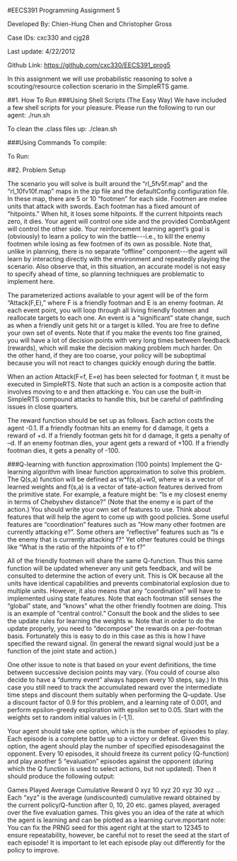 #EECS391 Programming Assignment 5

Developed By: Chien-Hung Chen and Christopher Gross

Case IDs: cxc330 and cjg28

Last update: 4/22/2012

Github Link: https://github.com/cxc330/EECS391_prog5

In this assignment we will use probabilistic reasoning to solve a scouting/resource collection scenario in the SimpleRTS game.

##1. How To Run
###Using Shell Scripts (The Easy Way)
We have included a few shell scripts for your pleasure.
Please run the following to run our agent:
	./run.sh
	
To clean the .class files up:
	./clean.sh

###Using Commands
To compile:
	
	
To Run:
	
	

##2. Problem Setup

The scenario you will solve is built around the “rl_5fv5f.map” and the “rl_10fv10f.map” maps in the zip file and the  defaultConfig configuration file. In these map, there  are  5 or 10 “footmen” for each side. Footmen are melee units that attack with swords. Each footman has a fixed amount of “hitpoints.” When hit, it loses some hitpoints. If the current hitpoints reach zero, it dies. Your agent will control one side and the  provided CombatAgent will control the other side. Your reinforcement learning agent’s goal is (obviously) to learn a policy to win the battle---i.e., to kill the enemy footmen while losing as few footmen of its own as possible. Note that, unlike in planning, there is no separate “offline” component---the agent will learn by interacting directly with the environment and repeatedly playing the scenario. Also observe that, in this situation, an accurate model is not easy to specify ahead of time, so planning techniques are problematic to implement here.

The parameterized actions available to your agent will be of the form “Attack(F,E),” where F is a friendly footman and E is an enemy footman. At each  event point, you will loop through all living friendly footmen and reallocate targets to each one. An event is a “significant” state change, such as when a friendly unit gets hit or a target is killed. You are free to define your own set of events. Note that if you make the events too fine grained, you will have a lot of decision points with very long times between 
feedback (rewards), which will make the decision making problem much harder. On the other hand, if they are too coarse, your policy will be suboptimal because you will not react to changes quickly enough during the battle.

When an action Attack(F=f, E=e) has been selected for footman f, it must be executed in SimpleRTS. Note that such an action is a composite action that involves moving to e and then attacking e. You can use the built-in SimpleRTS compound attacks to handle this, but be careful of pathfinding issues in close quarters.

The reward function should be set up as follows. Each action costs the agent -0.1. If a friendly footman hits an enemy for d damage, it gets a reward of +d. If a friendly footman gets hit for d damage, it gets a penalty of –d. If an enemy footman dies,  your agent gets a reward of +100. If a friendly footman dies, it gets a penalty of -100.

###Q-learning with function approximation (100 points)
Implement the Q-learning algorithm with linear function approximation to solve this problem. The Q(s,a) function will be defined as w*f(s,a)+w0, where w is a vector of learned weights and f(s,a) is a vector of  tate-action features derived from the primitive state. For example, a feature might be: “Is e my closest enemy in terms of Chebyshev distance?” (Note that the enemy e is part of the action.) You should write your own set of features to use. Think about features that will help the agent to come up with good policies. Some useful features are “coordination” features such as “How many other footmen are currently attacking e?”. Some others are “reflective” features such as “Is e the enemy that is currently attacking f?” Yet other features could be things like “What is the ratio of the hitpoints of e to f?”

All of the friendly footmen will share the same Q-function. Thus this same function will be updated whenever any unit gets feedback, and will be consulted to determine the action of every unit. This is OK because all the units have identical capabilities and prevents combinatorial explosion due to multiple units. However, it also means that any “coordination” will have to implemented using state features. Note that each footman still senses the “global” state, and “knows” what the other friendly footmen are doing. This is an example of “central control.” Consult the book and the slides to see the update rules for learning the weights w. Note that in order to do the update properly, you need to “decompose” the rewards on a per-footman basis. Fortunately this is easy to do in this case as this is how I have specified the reward signal. (In general the reward signal would just be a function of the joint state and action.)

One other issue to note is that based on your event definitions, the time between successive decision points may vary. (You could of course also decide to have a “dummy  event”  always happen every 10 steps, say.) In this case you still need to track the accumulated reward over the intermediate time steps and discount them suitably when performing the Q-update. Use a discount factor of 0.9 for this problem, and a learning rate of 0.001, and perform epsilon-greedy exploration with epsilon set to 0.05. Start with the weights set to random initial values in (-1,1). 

Your agent should take one option, which is the number of episodes to play. Each episode is a complete battle up to a victory or defeat. Given this option, the agent should play the number of specified episodesagainst the opponent. Every 10 episodes, it should freeze its current policy (Q-function) and play another 5 “evaluation” episodes against the opponent (during which the Q function is used to select actions, but not updated). Then it should produce the following output:

Games Played 	Average Cumulative Reward
0  				xyz
10 				xyz
20 				xyz
30 				xyz
…
Each “xyz” is the average (undiscounted) cumulative reward obtained by the current policy/Q-function after 0, 10, 20 etc. games played, averaged over the five evaluation games. This gives you an idea of the rate at which the agent is learning and can be plotted as a learning curve. mportant note: You can fix the PRNG seed for this agent right at the start to 12345 to ensure repeatability, however, be careful not to reset the seed at the start of each episode! It is important to let each episode play out differently for the policy to improve.
